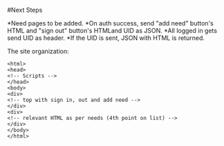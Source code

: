 #Next Steps

*Need pages to be added.
*On auth success, send "add need" button's HTML and "sign out" button's HTMLand UID as JSON.
*All logged in gets send UID as header.
*If the UID is sent, JSON with HTML is returned.

The site organization:
```
<html>
<head>
<!-- Scripts -->
</head>
<body>
<div>
<!-- top with sign in, out and add need -->
</div>
<div>
<!-- relevant HTML as per needs (4th point on list) -->
</div>
</body>
</html>
```
